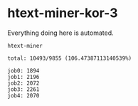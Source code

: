 # htext-miner-kor-3

Everything doing here is automated.

```
htext-miner

total: 10493/9855 (106.47387113140539%)

job0: 1894
job1: 2196
job2: 2072
job3: 2261
job4: 2070
```